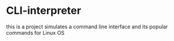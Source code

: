 # CLI-interpreter
this is a project simulates a command line interface and its popular commands for Linux OS 
